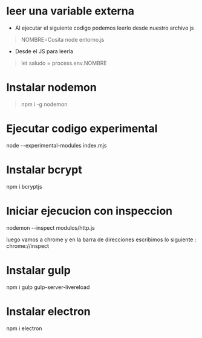 # leer una variable externa

- Al ejecutar el siguiente codigo podemos leerlo desde nuestro archivo js
> NOMBRE=Cosita node entorno.js

- Desde el JS para leerla  
> let saludo = process.env.NOMBRE

# Instalar nodemon
> npm i -g nodemon

# Ejecutar codigo experimental
node --experimental-modules index.mjs

# Instalar bcrypt
npm i bcryptjs

# Iniciar ejecucion con inspeccion 
nodemon --inspect modulos/http.js

luego vamos a chrome y en la barra de direcciones escribimos lo siguiente :
chrome://inspect

# Instalar gulp 
npm i gulp gulp-server-livereload

# Instalar electron
npm i electron